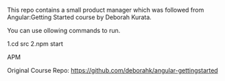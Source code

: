 This repo contains a small product manager which was followed from Angular:Getting Started course by Deborah Kurata.

You can use ollowing commands to run.

1.cd src
2.npm start

APM

Original Course Repo: https://github.com/deborahk/angular-gettingstarted




